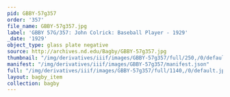 ```yaml
---
pid: GBBY-57g357
order: '357'
file_name: GBBY-57g357.jpg
label: 'GBBY 57G/357: John Colrick: Baseball Player - 1929'
_date: '1929'
object_type: glass plate negative
source: http://archives.nd.edu/Bagby/GBBY-57g357.jpg
thumbnail: "/img/derivatives/iiif/images/GBBY-57g357/full/250,/0/default.jpg"
manifest: "/img/derivatives/iiif/images/GBBY-57g357/manifest.json"
full: "/img/derivatives/iiif/images/GBBY-57g357/full/1140,/0/default.jpg"
layout: bagby_item
collection: bagby
---
```

